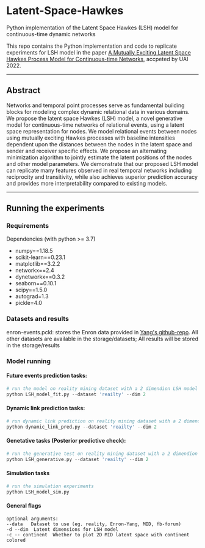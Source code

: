 # Latent-Space-Hawkes
Python implementation of the Latent Space Hawkes (LSH) model for continuous-time dynamic networks

This repo contains the Python implementation and code to replicate experiments for LSH model in the paper [A Mutually Exciting Latent Space Hawkes Process Model for Continuous-time Networks](https://arxiv.org/abs/2205.09263), accpeted by UAI 2022.

---

## Abstract

Networks and temporal point processes serve as fundamental building blocks for modeling complex dynamic relational data in various domains. We propose the latent space Hawkes (LSH) model, a novel generative model for continuous-time networks of relational events, using a latent space representation for nodes. We model relational events
between nodes using mutually exciting Hawkes processes with baseline intensities dependent upon the distances between the nodes in the latent space and sender and receiver specific effects. We propose an alternating minimization algorithm to jointly estimate the latent positions of the nodes
and other model parameters. We demonstrate that our proposed LSH model can replicate many features observed in real temporal networks including reciprocity and transitivity, while also achieves superior prediction accuracy and provides more interpretability compared to existing models.

---

## Running the experiments

### Requirements

Dependencies (with python >= 3.7)

* numpy==1.18.5
* scikit-learn==0.23.1
* matplotlib==3.2.2
* networkx==2.4
* dynetworkx==0.3.2
* seaborn==0.10.1
* scipy==1.5.0
* autograd=1.3
* pickle=4.0


### Datasets and results
enron-events.pckl: stores the Enron data provided in [Yang's github-repo](https://github.com/jiaseny/lspp). All other datasets are available in the storage/datasets; All results will be stored in the storage/results

### Model running

#### Future events prediction tasks:

```python
# run the model on reality mining dataset with a 2 dimendion LSH model
python LSH_model_fit.py --dataset 'reailty' --dim 2
```

#### Dynamic link prediction tasks:

```python
# run dynamic link prediction on reality mining dataset with a 2 dimendion model
python dynamic_link_pred.py --dataset 'reailty' --dim 2
```

#### Genetative tasks (Posterior predictive check):

```python
# run the generative test on reality mining dataset with a 2 dimendion model
python LSH_generative.py --dataset 'reailty' --dim 2
```

#### Simulation tasks

```python
# run the simulation experiments
python LSH_model_sim.py
```

#### General flags
```
optional arguments:
--data   Dataset to use (eg. reality, Enron-Yang, MID, fb-forum)
-d --dim  Latent dimensions for LSH model
-c -- continent  Whether to plot 2D MID latent space with continent colored
```
